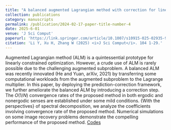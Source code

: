 ```yaml
---
title: "A balanced augmented Lagrangian method with correction for linearly constrained optimization"
collection: publications
category: manuscripts
permalink: /publication/2024-02-17-paper-title-number-4
date: 2025-6-01
venue: 'J Sci Comput'
paperurl: 'https://link.springer.com/article/10.1007/s10915-025-02935-9'
citation: 'Li Y, Xu H, Zhang W (2025) <i>J Sci Comput</i>. 104 1-29.'
---
```


Augmented Lagrangian method (ALM) is a quintessential prototype for linearly constrained optimization. However, a crude use of ALM is rarely possible due to the challenging augmented subproblem. A balanced ALM was recently innovated (He and Yuan, arXiv, 2021) by transferring some computational workloads from the augmented subproblem to the Lagrange multiplier. In this paper, by deploying the prediction-correction framework, we further ameliorate the balanced ALM by introducing a correction step. The $O(1/N)$ convergence rates of the proposed method in both ergodic and nonergodic senses are established under some mild conditions. {With the perspectives} of spectral decomposition, we analyze the coefficients involving convergence rate of the proposed method. Numerical simulations on some image recovery problems demonstrate the compelling performance of the proposed method. 
[Codes](https://WenxingZhang.github.io/files/distributedCodes.zip)

